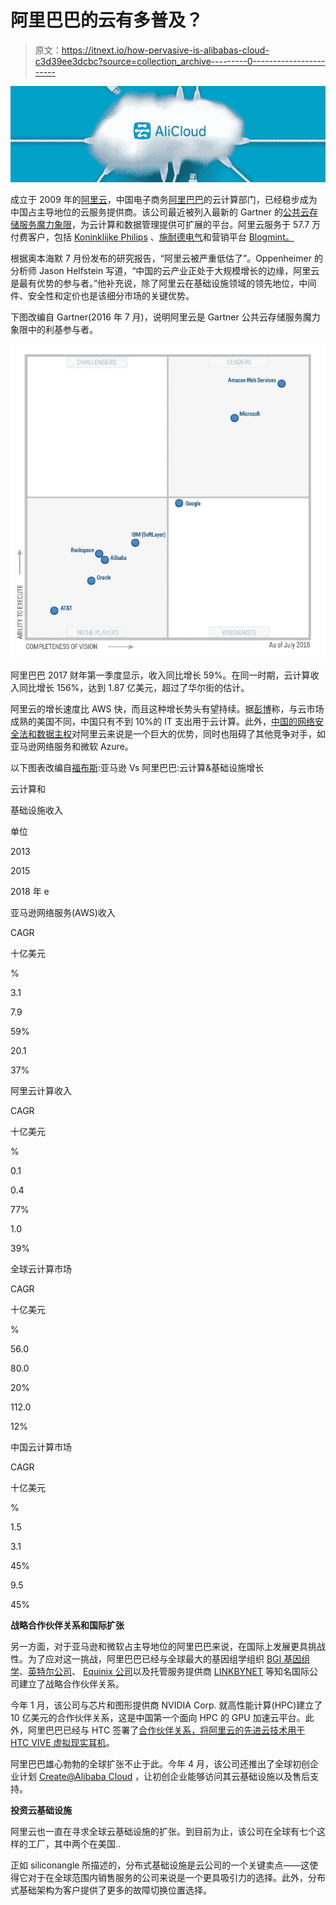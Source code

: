 # 阿里巴巴的云有多普及？

> 原文：<https://itnext.io/how-pervasive-is-alibabas-cloud-c3d39ee3dcbc?source=collection_archive---------0----------------------->

![](img/3c00a36813c80eb5d340539f1f0a00ab.png)

成立于 2009 年的[阿里云](https://intl.aliyun.com/)，中国电子商务[阿里巴巴](https://www.alibaba.com/)的云计算部门，已经稳步成为中国占主导地位的云服务提供商。该公司最近被列入最新的 Gartner 的[公共云存储服务魔力象限](https://www.gartner.com/doc/reprints?id=1-3B2QZIM&ct=160705&st=sb)，为云计算和数据管理提供可扩展的平台。阿里云服务于 57.7 万付费客户，包括 [Koninklijke Philips](http://www2.alizila.com/royal-philips-and-alibaba-group-ink-comprehensive-cloud-agreement) 、[施耐德电气](http://www.schneider-electric.com/ww/en/)和营销平台 [Blogmint。](https://www.blogmint.com/)

根据奥本海默 7 月份发布的研究报告，“阿里云被严重低估了”。Oppenheimer 的分析师 Jason Helfstein 写道，“中国的云产业正处于大规模增长的边缘，阿里云是最有优势的参与者。”他补充说，除了阿里云在基础设施领域的领先地位，中间件、安全性和定价也是该细分市场的关键优势。

下图改编自 Gartner(2016 年 7 月)，说明阿里云是 Gartner 公共云存储服务魔力象限中的利基参与者。

![](img/131c6bd91973f7425c393ca1275b54fe.png)

阿里巴巴 2017 财年第一季度显示，收入同比增长 59%。在同一时期，云计算收入同比增长 156%，达到 1.87 亿美元，超过了华尔街的估计。

阿里云的增长速度比 AWS 快，而且这种增长势头有望持续。据[彭博](http://www.bloomberg.com/news/articles/2015-04-23/you-thought-amazon-s-cloud-was-big-alibaba-s-is-huge)称，与云市场成熟的美国不同，中国只有不到 10%的 IT 支出用于云计算。此外，[中国的网络安全法和数据主权](http://www.pwccn.com/webmedia/doc/635786996710002129_rcs_cybersecurity_law_sep2015.pdf)对阿里云来说是一个巨大的优势，同时也阻碍了其他竞争对手，如亚马逊网络服务和微软 Azure。

以下图表改编自[福布斯](http://www.forbes.com/sites/greatspeculations/2016/05/20/amazon-vs-alibaba-cloud-computing-infrastructure-growth/#646780822fcb):亚马逊 Vs 阿里巴巴:云计算&基础设施增长

云计算和

基础设施收入

单位

2013

2015

2018 年 e

亚马逊网络服务(AWS)收入

CAGR

十亿美元

%

3.1

7.9

59%

20.1

37%

阿里云计算收入

CAGR

十亿美元

%

0.1

0.4

77%

1.0

39%

全球云计算市场

CAGR

十亿美元

%

56.0

80.0

20%

112.0

12%

中国云计算市场

CAGR

十亿美元

%

1.5

3.1

45%

9.5

45%

**战略合作伙伴关系和国际扩张**

另一方面，对于亚马逊和微软占主导地位的阿里巴巴来说，在国际上发展更具挑战性。为了应对这一挑战，阿里巴巴已经与全球最大的基因组学组织 [BGI 基因组学](http://www.bgi.com/aliyun-partners-bgi-launch-cloud-based-genome-analytics-engine/#site_selection)、[英特尔公司](https://intl.aliyun.com/forum/read-57)、 [Equinix 公司](http://www.prnewswire.com/news-releases/equinix-and-aliyun-collaborate-to-offer-direct-access-to-cloud-services-across-asia-and-north-america-300094438.html)以及托管服务提供商 [LINKBYNET](http://www.linkbynet.com/index.php/news/linkbynet-signs-global-partnership-agreement-with-alicloud-the-leading-chinese-cloud-computing-services/) 等知名国际公司建立了战略合作伙伴关系。

今年 1 月，该公司与芯片和图形提供商 NVIDIA Corp. 就高性能计算(HPC)建立了 10 亿美元的合作伙伴关系，这是中国第一个面向 HPC 的 GPU 加速云平台。此外，阿里巴巴已经与 HTC 签署了[合作伙伴关系，将阿里云的先进云技术用于](http://www.prnewswire.com/news-releases/alibaba-cloud-partners-with-htc-to-advance-virtual-reality-development-with-cloud-computing-solutions-300310934.html) [HTC VIVE 虚拟现实耳机](https://www.htcvive.com/eu/)。

阿里巴巴雄心勃勃的全球扩张不止于此。今年 4 月，该公司还推出了全球初创企业计划 [Create@Alibaba Cloud](https://intl.aliyun.com/startup) ，让初创企业能够访问其云基础设施以及售后支持。

**投资云基础设施**

阿里云也一直在寻求全球云基础设施的扩张。到目前为止，该公司在全球有七个这样的工厂，其中两个在美国..

正如 siliconangle 所描述的，分布式基础设施是云公司的一个关键卖点——这使得它对于在全球范围内销售服务的公司来说是一个更具吸引力的选择。此外，分布式基础架构为客户提供了更多的故障切换位置选择。